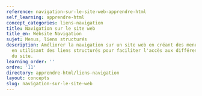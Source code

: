 ```yaml
---
reference: navigation-sur-le-site-web-apprendre-html
self_learning: apprendre-html
concept_categories: liens-navigation
title: Navigation sur le site web
title_en: Website Navigation
sujet: Menus, liens structurés
description: Améliorer la navigation sur un site web en créant des menus clairs et
  en utilisant des liens structurés pour faciliter l'accès aux différentes sections
  du site.
learning_order: ''
ordre: '11'
directory: apprendre-html/liens-navigation
layout: concepts
slug: navigation-sur-le-site-web
---
```

